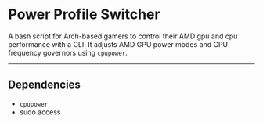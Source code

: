 # Power Profile Switcher
A bash script for Arch-based gamers to control their AMD gpu and cpu performance with a CLI. It adjusts AMD GPU power modes and CPU frequency governors using `cpupower`.

---

## Dependencies

- `cpupower`
- sudo access
